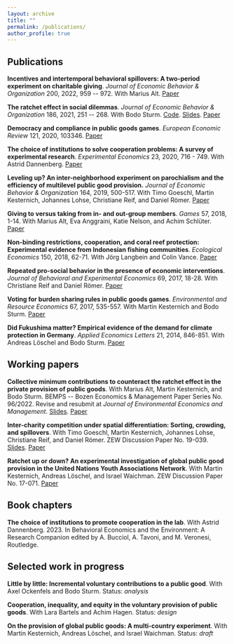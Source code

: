 ```yaml
---
layout: archive
title: ""
permalink: /publications/
author_profile: true
---
```


## Publications

**Incentives and intertemporal behavioral spillovers: A two-period experiment on charitable giving**. *Journal of 
Economic Behavior & Organization* 200, 2022, 959 -- 972. With Marius Alt.
[Paper](https://www.sciencedirect.com/science/article/pii/S0167268122001895) 

**The ratchet effect in social dilemmas**. *Journal of Economic Behavior & Organization* 186, 2021, 251 -- 268. 
With Bodo Sturm. [Code](https://github.com/cgallier/GS_21). [Slides](/files/Ratchet_I_Slides.pdf). [Paper](https://www.sciencedirect.com/science/article/abs/pii/S0167268121001220)

**Democracy and compliance in public goods games**. *European Economic Review* 121, 2020, 103346. 
[Paper](https://doi.org/10.1016/j.euroecorev.2019.103346)

**The choice of institutions to solve cooperation problems: A survey of experimental research**. *Experimental Economics* 23,
2020, 716 - 749. With Astrid Dannenberg. [Paper](https://doi.org/10.1007/s10683-019-09629-8)

**Leveling up? An inter-neighborhood experiment on parochialism and the efficiency of multilevel public good provision.**
*Journal of Economic Behavior & Organization* 164, 2019, 500-517. With Timo Goeschl, Martin Kesternich, Johannes Lohse,
Christiane Reif, and Daniel Römer. [Paper](https://doi.org/10.1016/j.jebo.2019.05.028)

**Giving to versus taking from in- and out-group members**. *Games* 57, 2018, 1-14. With Marius Alt, Eva Anggraini, 
Katie Nelson, and Achim Schlüter. [Paper](https://doi.org/10.3390/g9030057)

**Non-binding restrictions, cooperation, and coral reef protection: Experimental evidence from Indonesian fishing communities**.
*Ecological Economics* 150, 2018, 62-71. With Jörg Langbein and Colin Vance. [Paper](https://doi.org/10.1016/j.ecolecon.2018.03.006)

**Repeated pro-social behavior in the presence of economic interventions**. *Journal of Behavioral and Experimental Economics*
69, 2017, 18-28. With Christiane Reif and Daniel Römer. [Paper](https://doi.org/10.1016/j.socec.2017.05.003)

**Voting for burden sharing rules in public goods games**. *Environmental and Resource Economics* 67, 2017, 535-557. With
Martin Kesternich and Bodo Sturm. [Paper](https://doi.org/10.1007/s10640-016-0022-6) 

**Did Fukushima matter? Empirical evidence of the demand for climate protection in Germany**. *Applied Economics Letters*
21, 2014, 846-851. With Andreas Löschel and Bodo Sturm. [Paper](https://doi.org/10.1080/13504851.2014.892194) 


## Working papers
**Collective minimum contributions to counteract the ratchet effect in the private provision of public goods**. With Marius Alt, Martin
Kesternich, and Bodo Sturm. BEMPS -- Bozen Economics & Management Paper Series No. 96/2022. Revise and resubmit at 
*Journal of Environmental Economics and Management*. [Slides](/files/Ratchet_II.pdf). [Paper](https://repec.unibz.it/bemps96.pdf)

**Inter-charity competition under spatial differentiation: Sorting, crowding, and spillovers**. With Timo Goeschl, Martin
Kesternich, Johannes Lohse, Christiane Reif, and Daniel Römer. ZEW Discussion Paper No. 19-039. [Slides](/files/Charity_Competition.pdf).
[Paper](https://www.google.com/url?q=https%3A%2F%2Fftp.zew.de%2Fpub%2Fzew-docs%2Fdp%2Fdp19039.pdf&sa=D)

**Ratchet up or down? An experimental investigation of global public good provision in the United Nations Youth Associations
Network**. With Martin Kesternich, Andreas Löschel, and Israel Waichman. ZEW Discussion Paper No. 17-071.
[Paper](https://www.google.com/url?q=https%3A%2F%2Fftp.zew.de%2Fpub%2Fzew-docs%2Fdp%2Fdp17071.pdf&sa=D)

## Book chapters
**The choice of institutions to promote cooperation in the lab**. With Astrid Dannenberg. 2023. In Behavioral Economics and the 
Environment: A Research Companion edited by A. Bucciol, A. Tavoni, and M. Veronesi, Routledge.

## Selected work in progress
**Little by little: Incremental voluntary contributions to a public good**. With Axel Ockenfels and Bodo Sturm. 
Status: *analysis*

**Cooperation, inequality, and equity in the voluntary provision of public goods**. With Lara Bartels and Achim Hagen. Status: 
*design*

**On the provision of global public goods: A multi-country experiment**. With Martin Kesternich, Andreas Löschel, and 
Israel Waichman. Status: *draft*